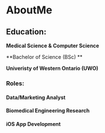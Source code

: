 # AboutMe
## Education: 
**Medical Science & Computer Science** 

**Bachelor of Science (BSc) **

**Univeristy of Western Ontario (UWO)**

### Roles: 
#### Data/Marketing Analyst
#### Biomedical Engineering Research
#### iOS App Development
